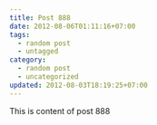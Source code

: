 ```yaml
---
title: Post 888
date: 2012-08-06T01:11:16+07:00
tags:
  - random post
  - untagged
category:
  - random post
  - uncategorized
updated: 2012-08-03T18:19:25+07:00
---
```

This is content of post 888